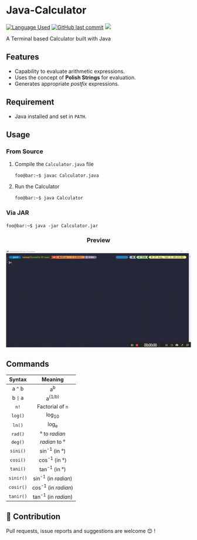 # Java-Calculator

<p align =left>
  <a href="https://github.com/JustABeginning/Java-Calculator#JAB"><img src="https://img.shields.io/badge/language-Java-brightgreen" alt="Language Used"></a>
  <a href="https://github.com/JustABeginning/Java-Calculator#JAB"><img src="https://img.shields.io/github/last-commit/JustABeginning/Java-Calculator" alt="GitHub last commit"></a>
  <a href="https://twitter.com/UnusualCoderJAB/status/1563506476249133060"><img src="https://img.shields.io/twitter/url?style=social&url=https%3A%2F%2Ftwitter.com%2FUnusualCoderJAB"></a>
</p>

A Terminal based Calculator built with Java

## Features

+ Capability to evaluate arithmetic expressions.
+ Uses the concept of **Polish Strings** for evaluation.
+ Generates appropriate *postfix* expressions.

## Requirement

+ Java installed and set in `PATH`.

## Usage

### From Source

1. Compile the `Calculator.java` file

    ```console
    foo@bar:~$ javac Calculator.java
    ```

1. Run the Calculator

    ```console
    foo@bar:~$ java Calculator
    ```

### Via JAR

  ```console
  foo@bar:~$ java -jar Calculator.jar
  ```

<h3 align=center>Preview</h3>

[![Usage Preview](Images/Usage.gif)](https://github.com/JustABeginning/Java-Calculator#JAB)

## Commands

|Syntax|Meaning|
|:---:|:---:|
|a `^` b|a<sup>b</sup>|
|b <code>&#124;</code> a|a<sup>(1/b)</sup>|
|`n!`|Factorial of `n`|
|`log()`|log<sub>10</sub>|
|`ln()`|log<sub>e</sub>|
|`rad()`|&deg; to *radian*|
|`deg()`|*radian* to &deg;|
|`sini()`|sin<sup>-1</sup> (in &deg;)|
|`cosi()`|cos<sup>-1</sup> (in &deg;)|
|`tani()`|tan<sup>-1</sup> (in &deg;)|
|`sinir()`|sin<sup>-1</sup> (in *radian*)|
|`cosir()`|cos<sup>-1</sup> (in *radian*)|
|`tanir()`|tan<sup>-1</sup> (in *radian*)|

## 🧋 Contribution

Pull requests, issue reports and suggestions are welcome 😊 !
